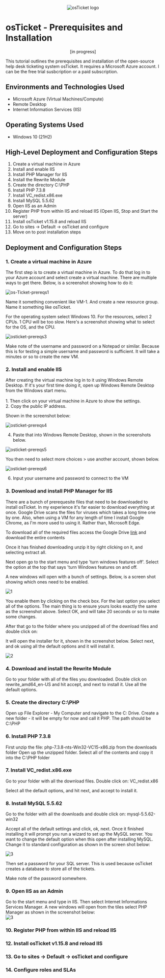 <p align="center">
<img src="https://i.imgur.com/Clzj7Xs.png" alt="osTicket logo"/>
</p>

<h1>osTicket - Prerequisites and Installation</h1>
<p align="center">[in progress]</p>

This tutorial outlines the prerequisites and installation of the open-source help desk ticketing system osTicket. It requires a Microsoft Azure account. I can be the free trial susbcription or a paid subscription.<br />

<h2>Environments and Technologies Used</h2>

- Microsoft Azure (Virtual Machines/Compute)
- Remote Desktop
- Internet Information Services (IIS)

<h2>Operating Systems Used </h2>

- Windows 10</b> (21H2)

<h2>High-Level Deployment and Configuration Steps</h2>

1. Create a virtual machine in Azure
2. Install and enable IIS
3. Install PHP Manager for IIS 
4. Install the Rewrite Module 
5. Create the directory C:\PHP
6. Install PHP 7.3.8
7. Install VC_redist.x86.exe
8. Install MySQL 5.5.62
9. Open IIS as an Admin
10. Register PHP from within IIS and reload IIS (Open IIS, Stop and Start the server)
12. Install osTicket v1.15.8 and reload IIS
13. Go to sites -> Default -> osTicket and configure
14. Move on to post installation steps

<h2>Deployment and Configuration Steps</h2>

<h3>1. Create a virtual machine in Azure</h3>

The first step is to create a virtual machine in Azure. To do that log in to your Azure account and select create a virtual machine. There are multiple ways to get there. Below, is a screenshot showing how to do it:

<img src="https://i.ibb.co/jZL6b6M/os-Ticket-prereqs1.jpg" alt="os-Ticket-prereqs1" border="0" />

Name it something convenient like VM-1. And create a new resource group. Name it something like osTicket.

For the operating system select Windows 10.
For the resources, select 2 CPUs. 1 CPU will be too slow.
Here's a screenshot showing what to select for the OS, and the CPU.

<img src="https://i.ibb.co/9yQPFRM/osticket-prereqs3.jpg" alt="osticket-prereqs3" border="0">

Make note of the username and password on a Notepad or similar. Because this is for testing a simple username and password is sufficient.
It will take a minutes or so to create the new VM.

<h3>2. Install and enable IIS</h3>
After creating the virtual machine log in to it using Windows Remote Desktop. 
If it's your first time doing it, open up Windows Remote Desktop from the Windows start menu.
<br><br>
1. Then click on your virtual machine in Azure to show the settings.<br>
2. Copy the public IP address.<br>

Shown in the screenshot below:

<img src="https://i.ibb.co/zrnXxg4/osticket-prereqs4.jpg" alt="osticket-prereqs4" border="0">

4. Paste that into Windows Remote Desktop, shown in the screenshots below.<br>

<img src="https://i.ibb.co/y0KgK93/osticket-prereqs5.jpg" alt="osticket-prereqs5" border="0">

You then need to select more choices > use another account, shown below.

<img src="https://i.ibb.co/9NkCNKT/osticket-prereqs6.jpg" alt="osticket-prereqs6" border="0">

6. Input your username and password to connect to the VM

<h3>3. Download and install PHP Manager for IIS </h3>

There are a bunch of prerequesite files that need to be downloaded to install osTicket. In my experience it's far easier to download everything at once. Google Drive scans the files for viruses which takes a long time one by one. Also, when using a VM for any length of time I install Google Chrome, as I'm more used to using it. Rather than, Microsoft Edge.

To download all of the required files access the Google Drive <a href="https://drive.google.com/drive/u/1/folders/1APMfNyfNzcxZC6EzdaNfdZsUwxWYChf6">link</a> and download the entire contents

Once it has finished downloading unzip it by right clicking on it, and selecting extract all.

Next open go to the start menu and type 'turn windows features off'. Select the option at the top that says 'turn Windows features on and off.

A new windows will open with a bunch of settings. Below, is a screen shot showing which ones need to be enabled.

<img src="https://i.ibb.co/5jxBR7Z/1.jpg" alt="1" border="0">

You enable them by clicking on the check box. For the last option you select all of the options. The main thing is to ensure yours looks exactly the same as the screenshot above. Select OK, and will take 20 seconds or so to make some changes.

After that go to the folder where you unzipped all of the download files and double click on: 

It will open the installer for it, shown in the screenshot below. Select next, and ok using all the default options and it will install it.

<img src="https://i.ibb.co/tpDLB4Y/2.jpg" alt="2" border="0">

<h3>4. Download and install the Rewrite Module </h3>
Go to your folder with all of the files you downloaded.
Double click on rewrite_amd64_en-US and hit accept, and next to install it. Use all the default options.

<h3>5. Create the directory C:\PHP</h3>
Open up File Explorer - My Computer and navigate to the C: Drive.
Create a new folder - it will be empty for now and call it PHP.
The path should be C:\PHP 

<h3>6. Install PHP 7.3.8</h3>
First unzip the file:
php-7.3.8-nts-Win32-VC15-x86.zip from the downloads folder
Open up the unzipped folder. Select all of the contents and copy it into the C:\PHP folder

<h3>7. Install VC_redist.x86.exe</h3>
Go to your folder with all the download files.
Double click on:
VC_redist.x86

Select all the default options, and hit next, and accept to install it.

<h3>8. Install MySQL 5.5.62</h3>

Go to the folder with all the downloads and double click on:
mysql-5.5.62-win32

Accept all of the default settings and click, ok, next. Once it finished installing it will prompt you run a wizard to set up the MySQL server. You want to change the default option when this open after installing MySQL. Change it to standard configuration as shown in the screen shot below: <br>

<img src="https://i.ibb.co/vLtG1nq/3.jpg" alt="3" border="0">

Then set a password for your SQL server. This is used because osTicket creates a database to store all of the tickets.

Make note of the password somewhere.

<h3>9. Open IIS as an Admin</h3>
Go to the start menu and type in IIS. Then select Internet Informations Services Manager.
A new windows will open from the tiles select PHP Manager as shown in the screenshot below: <br>

<img src="https://i.ibb.co/sv2wQLq/3.jpg" alt="3" border="0">

<h3>10. Register PHP from within IIS and reload IIS</h3>
<h3>12. Install osTicket v1.15.8 and reload IIS</h3>
<h3>13. Go to sites -> Default -> osTicket and configure</h3>
<h3>14. Configure roles and SLAs</h3>

